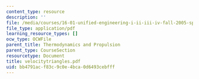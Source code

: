 ```yaml
---
content_type: resource
description: ''
file: /media/courses/16-01-unified-engineering-i-ii-iii-iv-fall-2005-spring-2006/bb4791acf83c9c0e4bca0d6493cebfff_velocitytriangles.pdf
file_type: application/pdf
learning_resource_types: []
ocw_type: OCWFile
parent_title: Thermodynamics and Propulsion
parent_type: CourseSection
resourcetype: Document
title: velocitytriangles.pdf
uid: bb4791ac-f83c-9c0e-4bca-0d6493cebfff
---
```

